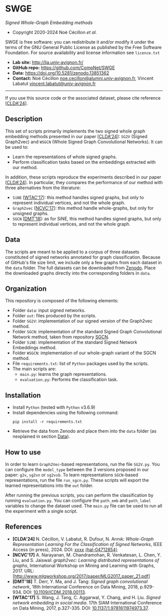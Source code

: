 SWGE
=======
*Signed Whole-Graph Embedding methods*

* Copyright 2020-2024 Noé Cécillon *et al.*

SWGE is free software: you can redistribute it and/or modify it under the terms of the GNU General Public License as published by the Free Software Foundation. For source availability and license information see `licence.txt`

* **Lab site:** http://lia.univ-avignon.fr/
* **GitHub repo:** https://github.com/CompNet/SWGE
* **Data:** https://doi.org/10.5281/zenodo.13851362
* **Contact:** Noé Cécillon <noe.cecillon@alumni.univ-avignon.fr>, Vincent Labatut <vincent.labatut@univ-avignon.fr>

-----------------------------------------------------------------------

If you use this source code or the associated dataset, please cite reference [[CLDA'24](#references)].

## Description
This set of scripts primarily implements the two signed whole graph embedding methods presented in our paper [[CLDA'24](#references)]: `SG2V` (Signed Graph2vec) and `WSGCN` (Whole Signed Graph Convolutional Networks). It can be used to:
* Learn the representations of whole signed graphs.
* Perform classification tasks based on the embeddings extracted with our method.

In addition, these scripts reproduce the experiments described in our paper [[CLDA'24](#references)]. In particular, they compares the performance of our method with three alternatives from the literature:
* `SiNE` [[WTAC'17](#references)]: this method handles signed graphs, but only to represent individual vertices, and not the whole graph.
* `Graph2vec` [[NCVC'17](#references)]: this method handle whole-graphs, but only for unsigned graphs.
* `SGCN` [[DMT'18](#references)]: as for SiNE, this method handles signed graphs, but only to represent individual vertices, and not the whole graph.


## Data
The scripts are meant to be applied to a corpus of three datasets constituted of signed networks annotated for graph classification. Because of GitHub's file size limit, we include only a few graphs from each dataset in the `data` folder. The full datasets can be downloaded from [Zenodo](https://doi.org/10.5281/zenodo.13851362). Place the downloaded graphs directly into the corresponding folders in `data`. 


## Organization
This repository is composed of the following elements:
* Folder `data`: input signed networks.
* Folder `out`: files produced by the scripts.
* Folder `SG2V`: implementation of our signed version of the Graph2vec method.
* Folder `SGCN`: implementation of the standard Signed Graph Convolutional Network method, taken from repository [SGCN](https://github.com/benedekrozemberczki/SGCN).
* Folder `SiNE`: implementation of the standard Signed Network Embeddings method.
* Folder `WSGCN`: implementation of our whole-graph variant of the SGCN method.
* File `requirements.txt`: list of `Python` packages used by the scripts.
* The main scripts are:
  * `main.py`: learns the graph representations.
  * `evaluation.py`: Performs the classification task.


## Installation
* Install `Python` (tested with `Python` v3.6.9)
* Install dependencies using the following command:
  ```
  pip install -r requirements.txt
  ```
* Retrieve the data from Zenodo and place them into the `data` folder (as nexplained in section [Data](#data)).


## How to use
In order to learn `Graph2Vec`-based representations, run the file `SG2V.py`. You can configure the `model_type` between the 3 versions proposed in our paper: `g2v`, `sg2vn` or `sg2vsb`. To learn representations `SGCN`-based representations, run the file `run_sgcn.py`. These scripts will export the learned representations into the `out` folder.

After running the previous scripts, you can perform the classification by running `evaluation.py`. You can configure the `path_emb` and `path_label` variables to change the dataset used. The `main.py` file can be used to run all the experiment with a single script.


## References
* **[CLDA'24]** N. Cécillon, V. Labatut, R. Dufour, N. Arınık: *Whole-Graph Representation Learning For the Classification of Signed Networks*, IEEE Access (in press), 2024. DOI: [xxxx](https://dx.doi.org/xxxx) [⟨hal-04712854⟩](https://hal.archives-ouvertes.fr/hal-04712854)
* **[NCVC'17]** A. Narayanan, M. Chandramohan, R. Venkatesan, L. Chen, Y. Liu, and S. Jaiswal: *graph2vec: Learning distributed representations of graphs*, International Workshop on Mining and Learning with Graphs, 2017. URL: [http://www.mlgworkshop.org/2017/paper/MLG2017_paper_21.pdf]
* **[DMT'18]** T. Derr, Y. Ma, and J. Tang: *Signed graph convolutional network*, 18th International Conference on Data Mining, 2018, p.929-934. DOI: [10.1109/ICDM.2018.00113](https://doi.org/10.1109/ICDM.2018.00113).
* **[WTAC'17]** S. Wang, J. Tang, C. Aggarwal, Y. Chang, and H. Liu. *Signed network embedding in social media*. 17th SIAM International Conference on Data Mining, 2017, p.327-335. DOI: [10.1137/1.9781611974973.37](https://doi.org/10.1137/1.9781611974973.37).
